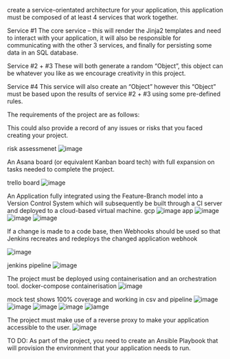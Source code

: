  create a service-orientated architecture for your application, this application must be composed of at least 4 services that work together.

Service #1
The core service – this will render the Jinja2 templates and need to interact with your application, it will also be responsible for communicating with the other 3 services, and finally for persisting some data in an SQL database.

Service #2 + #3
These will both generate a random “Object”, this object can be whatever you like as we encourage creativity in this project.

Service #4
This service will also create an “Object” however this “Object” must be based upon the results of service #2 + #3 using some pre-defined rules.

The requirements of the project are as follows:

This could also provide a record of any issues or risks that you faced creating your project.

risk assessmenet
![image](https://i.gyazo.com/d0f7d7f9f2596fc63a0485ab1f2c1fdf.png)



An Asana board (or equivalent Kanban board tech) with full expansion on tasks needed to complete the project.

trello board
![image](https://i.gyazo.com/fd61d17ffe5171bd2642e40289bc6c1e.png)

An Application fully integrated using the Feature-Branch model into a Version Control System which will subsequently be built through a CI server and deployed to a cloud-based virtual machine.
gcp
![image](https://i.gyazo.com/c7ad92361bbb5d3429ee4bb28fa1863f.png)
app
![image](https://i.gyazo.com/e66b33cb5c8233a5ce30eb182ebd2b50.png)
![image](https://i.gyazo.com/98df5763b98c90ea59e5f9271f76b69f.png)
![image](https://i.gyazo.com/55f075fa444e020866370fff89f3fc96.png)

If a change is made to a code base, then Webhooks should be used so that Jenkins recreates and redeploys the changed application
webhook

![image](https://i.gyazo.com/603f950abf2ea1698c67988178e32a26.png)

jenkins pipeline
![image](https://i.gyazo.com/cb33aed31a5293e25486c6c871f54586.png)


The project must be deployed using containerisation and an orchestration tool.
docker-compose containerisation
![image](https://i.gyazo.com/79bf91eeba4cd8abf89548c3a3872837.png)


mock test shows 100% coverage and working in csv and pipeline
![image](https://i.gyazo.com/459a185da134b4b2cca4b3342b4966ce.png)
![image](https://i.gyazo.com/32e18e8c80a868b3195b21481ed4187c.png)
![image](https://i.gyazo.com/8133f9b8446d4863f3857061c1f42ff4.png)
![image](https://i.gyazo.com/7dd33e2518636a5457dbbfb68f33a2e8.png)
![iamge](https://i.gyazo.com/1fffa9439f458153fdf82a0b6c21d39e.png)

The project must make use of a reverse proxy to make your application accessible to the user.
![image](https://i.gyazo.com/8481a069bc231157e599d8448f3b52f8.png)

TO DO:
As part of the project, you need to create an Ansible Playbook that will provision the environment that your application needs to run.